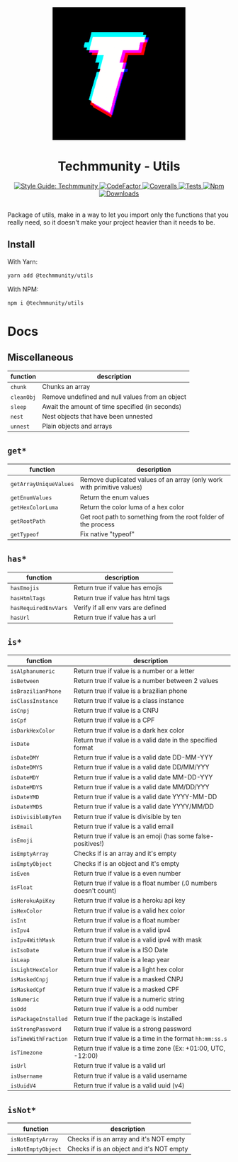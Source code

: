 <div align="center">

<img src="https://github.com/techmmunity/eslint-config/raw/master/resources/logo.gif" width="300" height="300">

# Techmmunity - Utils

<a href="https://github.com/techmmunity/eslint-config">
	<img src="https://img.shields.io/badge/style%20guide-Techmmunity-01d2ce?style=for-the-badge" alt="Style Guide: Techmmunity">
</a>
<a href="https://www.codefactor.io/repository/github/techmmunity/utils">
	<img src="https://www.codefactor.io/repository/github/techmmunity/utils/badge?style=for-the-badge" alt="CodeFactor">
</a>
<a href="https://coveralls.io/github/techmmunity/utils?branch=master">
	<img src="https://img.shields.io/coveralls/github/techmmunity/utils/master?style=for-the-badge" alt="Coveralls">
</a>
<a href="https://github.com/techmmunity/utils/actions/workflows/coverage.yml">
	<img src="https://img.shields.io/github/workflow/status/techmmunity/utils/Collect%20Coverage?label=tests&logo=github&style=for-the-badge" alt="Tests">
</a>
<a href="https://www.npmjs.com/package/@techmmunity/utils">
	<img src="https://img.shields.io/npm/v/@techmmunity/utils.svg?color=CC3534&style=for-the-badge" alt="Npm">
</a>
<a href="https://www.npmjs.com/package/@techmmunity/utils">
	<img src="https://img.shields.io/npm/dw/@techmmunity/utils.svg?style=for-the-badge" alt="Downloads">
</a>

<br>
<br>

</div>

Package of utils, make in a way to let you import only the functions that you really need, so it doesn't make your project heavier than it needs to be.

## Install

With Yarn:

```sh
yarn add @techmmunity/utils
```

With NPM:

```sh
npm i @techmmunity/utils
```

# Docs

## Miscellaneous

| function   | description                                     |
| ---------- | ----------------------------------------------- |
| `chunk`    | Chunks an array                                 |
| `cleanObj` | Remove undefined and null values from an object |
| `sleep`    | Await the amount of time specified (in seconds) |
| `nest`     | Nest objects that have been unnested            |
| `unnest`   | Plain objects and arrays                        |

## `get*`

| function               | description                                                            |
| ---------------------- | ---------------------------------------------------------------------- |
| `getArrayUniqueValues` | Remove duplicated values of an array (only work with primitive values) |
| `getEnumValues`        | Return the enum values                                                 |
| `getHexColorLuma`      | Return the color luma of a hex color                                   |
| `getRootPath`          | Get root path to something from the root folder of the process         |
| `getTypeof`            | Fix native "typeof"                                                    |

## `has*`

| function             | description                        |
| -------------------- | ---------------------------------- |
| `hasEmojis`          | Return true if value has emojis    |
| `hasHtmlTags`        | Return true if value has html tags |
| `hasRequiredEnvVars` | Verify if all env vars are defined |
| `hasUrl`             | Return true if value has a url     |

## `is*`

| function             | description                                                       |
| -------------------- | ----------------------------------------------------------------- |
| `isAlphanumeric`     | Return true if value is a number or a letter                      |
| `isBetween`          | Return true if value is a number between 2 values                 |
| `isBrazilianPhone`   | Return true if value is a brazilian phone                         |
| `isClassInstance`    | Return true if value is a class instance                          |
| `isCnpj`             | Return true if value is a CNPJ                                    |
| `isCpf`              | Return true if value is a CPF                                     |
| `isDarkHexColor`     | Return true if value is a dark hex color                          |
| `isDate`             | Return true if value is a valid date in the specified format      |
| `isDateDMY`          | Return true if value is a valid date DD-MM-YYY                    |
| `isDateDMYS`         | Return true if value is a valid date DD/MM/YYY                    |
| `isDateMDY`          | Return true if value is a valid date MM-DD-YYY                    |
| `isDateMDYS`         | Return true if value is a valid date MM/DD/YYY                    |
| `isDateYMD`          | Return true if value is a valid date YYYY-MM-DD                   |
| `isDateYMDS`         | Return true if value is a valid date YYYY/MM/DD                   |
| `isDivisibleByTen`   | Return true if value is divisible by ten                          |
| `isEmail`            | Return true if value is a valid email                             |
| `isEmoji`            | Return true if value is an emoji (has some false-positives!)      |
| `isEmptyArray`       | Checks if is an array and it's empty                              |
| `isEmptyObject`      | Checks if is an object and it's empty                             |
| `isEven`             | Return true if value is a even number                             |
| `isFloat`            | Return true if value is a float number (.0 numbers doesn't count) |
| `isHerokuApiKey`     | Return true if value is a heroku api key                          |
| `isHexColor`         | Return true if value is a valid hex color                         |
| `isInt`              | Return true if value is a float number                            |
| `isIpv4`             | Return true if value is a valid ipv4                              |
| `isIpv4WithMask`     | Return true if value is a valid ipv4 with mask                    |
| `isIsoDate`          | Return true if value is a ISO Date                                |
| `isLeap`             | Return true if value is a leap year                               |
| `isLightHexColor`    | Return true if value is a light hex color                         |
| `isMaskedCnpj`       | Return true if value is a masked CNPJ                             |
| `isMaskedCpf`        | Return true if value is a masked CPF                              |
| `isNumeric`          | Return true if value is a numeric string                          |
| `isOdd`              | Return true if value is a odd number                              |
| `isPackageInstalled` | Return true if the package is installed                           |
| `isStrongPassword`   | Return true if value is a strong password                         |
| `isTimeWithFraction` | Return true if value is a time in the format `hh:mm:ss.s`         |
| `isTimezone`         | Return true if value is a time zone (Ex: +01:00, UTC, -12:00)     |
| `isUrl`              | Return true if value is a valid url                               |
| `isUsername`         | Return true if value is a valid username                          |
| `isUuidV4`           | Return true if value is a valid uuid (v4)                         |

## `isNot*`

| function           | description                               |
| ------------------ | ----------------------------------------- |
| `isNotEmptyArray`  | Checks if is an array and it's NOT empty  |
| `isNotEmptyObject` | Checks if is an object and it's NOT empty |
